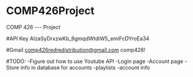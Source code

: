 # COMP426Project


COMP 426 --- Project 

#API Key
AIzaSyDrxzwKb_8gmqdWtdiW5_emiFcDYroEa34

#Gmail
comp426redredistribution@gmail.com
comp426!

#TODO:
-Figure out how to use Youtube API
-Login page
-Account page
    -Store info in database for accounts
        -playlists
        -account info

